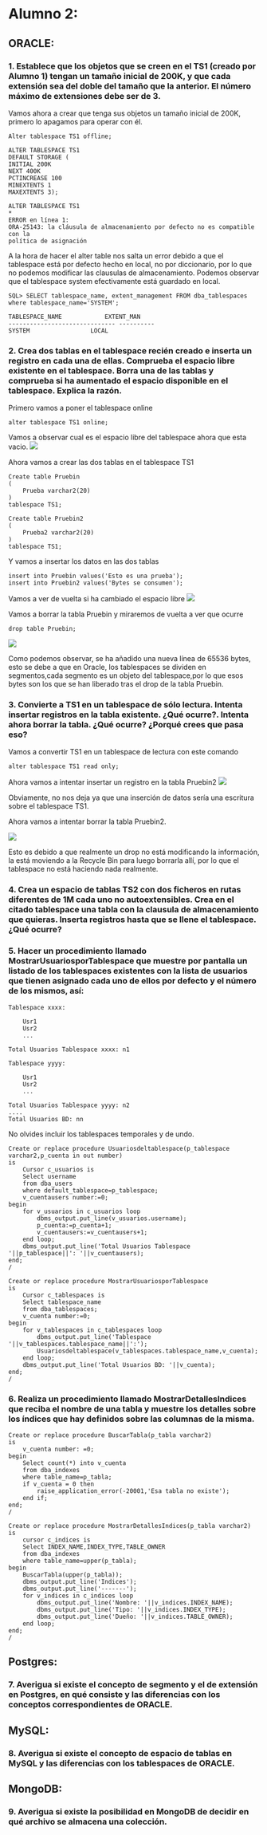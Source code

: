 # Alumno 2:

## ORACLE:

### 1. Establece que los objetos que se creen en el TS1 (creado por Alumno 1) tengan un tamaño inicial de 200K, y que cada extensión sea del doble del tamaño que la anterior. El número máximo de extensiones debe ser de 3.
Vamos ahora a crear que tenga sus objetos un tamaño inicial de 200K, primero lo apagamos para operar con él.

```
Alter tablespace TS1 offline;
```

```
ALTER TABLESPACE TS1
DEFAULT STORAGE (
INITIAL 200K
NEXT 400K
PCTINCREASE 100
MINEXTENTS 1
MAXEXTENTS 3);

ALTER TABLESPACE TS1
*
ERROR en línea 1:
ORA-25143: la cláusula de almacenamiento por defecto no es compatible con la
política de asignación
```

A la hora de hacer el alter table nos salta un error debido a que el tablespace está por defecto hecho en local, no por diccionario, por lo que no podemos modificar las clausulas de almacenamiento.
Podemos observar que el tablespace system efectivamente está guardado en local.

```
SQL> SELECT tablespace_name, extent_management FROM dba_tablespaces where tablespace_name='SYSTEM';

TABLESPACE_NAME 	       EXTENT_MAN
------------------------------ ----------
SYSTEM			       LOCAL

```

	

### 2. Crea dos tablas en el tablespace recién creado e inserta un registro en cada una de ellas. Comprueba el espacio libre existente en el tablespace. Borra una de las tablas y comprueba si ha aumentado el espacio disponible en el tablespace. Explica la razón.

Primero vamos a poner el tablespace online
```
alter tablespace TS1 online;
```
Vamos a observar cual es el espacio libre del tablespace ahora que esta vacio.
![](/Tablespace1.png)

Ahora vamos a crear las dos tablas en el tablespace TS1
```
Create table Pruebin
(
	Prueba varchar2(20)
)
tablespace TS1;

Create table Pruebin2
(
	Prueba2 varchar2(20)
)
tablespace TS1;
```

Y vamos a insertar los datos en las dos tablas

```
insert into Pruebin values('Esto es una prueba');
insert into Pruebin2 values('Bytes se consumen');
```

Vamos a ver de vuelta si ha cambiado el espacio libre
![](/Tablespace2.png)

Vamos a borrar la tabla Pruebin y miraremos de vuelta a ver que ocurre
```
drop table Pruebin;
```

![](/Tablespace3.png)

Como podemos observar, se ha añadido una nueva línea de 65536 bytes, esto se debe a que en Oracle, los tablespaces se dividen en segmentos,cada segmento es un objeto del tablespace,por lo que esos bytes son los que se han liberado tras el drop de la tabla Pruebin.

### 3. Convierte a TS1 en un tablespace de sólo lectura. Intenta insertar registros en la tabla existente. ¿Qué ocurre?. Intenta ahora borrar la tabla. ¿Qué ocurre? ¿Porqué crees que pasa eso?

Vamos a convertir TS1 en un tablespace de lectura con este comando
```
alter tablespace TS1 read only;
```

Ahora vamos a intentar insertar un registro en la tabla Pruebin2
![](/Tablespace4.png)

Obviamente, no nos deja ya que una inserción de datos sería una escritura sobre el tablespace TS1.

Ahora vamos a intentar borrar la tabla Pruebin2.

![](/Tablespace5.png)

Esto es debido a que realmente un drop no está modificando la información, la está moviendo a la Recycle Bin para luego borrarla allí, por lo que el tablespace no está haciendo nada realmente.
       
### 4. Crea un espacio de tablas TS2 con dos ficheros en rutas diferentes de 1M cada uno no autoextensibles. Crea en el citado tablespace una tabla con la clausula de almacenamiento que quieras. Inserta registros hasta que se llene el tablespace. ¿Qué ocurre?

### 5. Hacer un procedimiento llamado MostrarUsuariosporTablespace que muestre por pantalla un listado de los tablespaces existentes con la lista de usuarios que tienen asignado cada uno de ellos por defecto y el número de los mismos, así:
```
Tablespace xxxx:

	Usr1
	Usr2
	...

Total Usuarios Tablespace xxxx: n1

Tablespace yyyy:

	Usr1
	Usr2
	...

Total Usuarios Tablespace yyyy: n2
....
Total Usuarios BD: nn
```
No olvides incluir los tablespaces temporales y de undo.



```
Create or replace procedure Usuariosdeltablespace(p_tablespace varchar2,p_cuenta in out number)
is
	Cursor c_usuarios is
	Select username
	from dba_users
	where default_tablespace=p_tablespace;
	v_cuentausers number:=0;
begin
	for v_usuarios in c_usuarios loop
		dbms_output.put_line(v_usuarios.username);
		p_cuenta:=p_cuenta+1;
		v_cuentausers:=v_cuentausers+1;
	end loop;
	dbms_output.put_line('Total Usuarios Tablespace '||p_tablespace||': '||v_cuentausers);
end;
/
```

```
Create or replace procedure MostrarUsuariosporTablespace
is
	Cursor c_tablespaces is
	Select tablespace_name
	from dba_tablespaces;
	v_cuenta number:=0;
begin
	for v_tablespaces in c_tablespaces loop
		dbms_output.put_line('Tablespace '||v_tablespaces.tablespace_name||':');
		Usuariosdeltablespace(v_tablespaces.tablespace_name,v_cuenta);
	end loop;
	dbms_output.put_line('Total Usuarios BD: '||v_cuenta);
end;
/
```



### 6. Realiza un procedimiento llamado MostrarDetallesIndices que reciba el nombre de una tabla y muestre los detalles sobre los índices que hay definidos sobre las columnas de la misma.

```	
Create or replace procedure BuscarTabla(p_tabla varchar2)
is
	v_cuenta number: =0;
begin
	Select count(*) into v_cuenta
	from dba_indexes
	where table_name=p_tabla;
	if v_cuenta = 0 then
		raise_application_error(-20001,'Esa tabla no existe');
	end if;
end;
/
```

```
Create or replace procedure MostrarDetallesIndices(p_tabla varchar2)
is
	cursor c_indices is
	Select INDEX_NAME,INDEX_TYPE,TABLE_OWNER
	from dba_indexes
	where table_name=upper(p_tabla);
begin
	BuscarTabla(upper(p_tabla));
	dbms_output.put_line('Indices');
	dbms_output.put_line('-------');
	for v_indices in c_indices loop
		dbms_output.put_line('Nombre: '||v_indices.INDEX_NAME);
		dbms_output.put_line('Tipo: '||v_indices.INDEX_TYPE);
		dbms_output.put_line('Dueño: '||v_indices.TABLE_OWNER);
	end loop;
end;
/
```
       
## Postgres:
       
### 7. Averigua si existe el concepto de segmento y el de extensión en Postgres, en qué consiste y las diferencias con los conceptos correspondientes de ORACLE.
       
## MySQL:

### 8. Averigua si existe el concepto de espacio de tablas en MySQL y las diferencias con los tablespaces de ORACLE.

## MongoDB:

### 9. Averigua si existe la posibilidad en MongoDB de decidir en qué archivo se almacena una colección.
